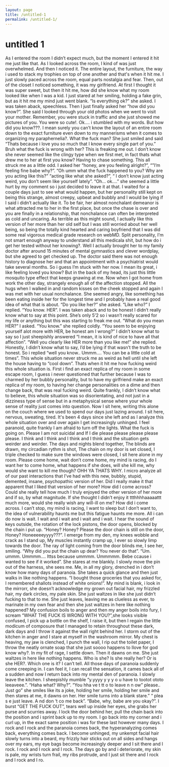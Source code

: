 ```yaml
---
layout: page
title: /untitled-1
permalink: /untitled-1/
---
```



# untitled 1


As I entered the room I didn’t expect much, but the moment I entered it hit me just like that. As I looked across the room, I kind of was just overwhelmed. And then I noticed it. The entire layout, the furniture, the way i used to stack my trophies on top of one another and that's when it hit me. I just slowly paced across the room, equal parts nostalgia and fear. Then, out of the closet I noticed something, it was my girlfriend. At first I thought it was super sweet, but then it hit me, how did she know what my room looked like when I was a kid. I just stared at her smiling, holding a fake grin, but as it hit me my mind just went blank. “Is everything ok?” she asked. I was taken aback, speechless. Then I just finally asked her “how did you know?”. She said I looked through your old photos when we went to visit your mother. Remember, you were stuck in traffic and she just showed me pictures of you. You were so cute!. Ok…. i stumbled with my words. But how did you know???. I mean surely you can’t know the layout of an entire room down to the exact furniture even down to my mannerisms when it comes to organizing my paraphernelia?. What the fuck man? She just smiled and said “Thats because i love you so much that I know every single part of you.” Bruh what the fuck is wrong with her? This is freaking me out. I don’t know she never seemed like the clingy type when we first met, in fact thats what drew me to her at first you know? Having to chase something. This all struck me as a little odd. I asked her “honey, are you feeling alright?”, “”I’m feeling fine babe why?”. “Oh umm what the fuck happened to you? Why are you acting like this?” “acting like what she asked?”, “ I don’t know just acting weird, you don’t seem like yourself lately”. “Oh… ok….” she seemed a little hurt by my comment so i just decided to leave it at that. I waited for a couple days just to see what would happen, but her personality still kept on being this strange, almost creepy, upbeat and bubbly and I would be lying if I said i didn’t actually like it. To be fair, her almost nonchalant demeanor is what attracted me to her in the first place, but once the chase is over and you are finally in a relationship, that nonchalance can often be interpreted as cold and uncaring. As terrible as this might sound, I actually like this version of her more than her old self but I was still worried about her well being, so being the totally kind hearted and caring boyfriend that I was did some real vigorous medical grade research on webMD. Split personality, I’m not smart enough anyway to understand all this medicala shit, but how do i get her tested without her knowing?. Well I actually brought her to my family doctor after around 15 minutes of mental gymnastics and clever wordplay, but she agreed to get checked up. The doctor said there was not enough history to diagnose her and that an appointment with a psychiatrist would take several months. So i guess I’m stuck with her now. I mean its great, i like feeling loved you know? But in the back of my head, its just this little mosquito type effect that keeps gnawing at me. Now when I got home from work the other day, strangely enough all of the affection stopped. All the hugs when I walked in and random kisses on the cheek stopped and again I was met with her usual nonchalance. She seemed angry, like something has been eating inside her for the longest time and I probably have a real good idea of what that is about. “Do you like her?” she asked. “Like who?” I replied. “You know. HER”. I was taken aback and to be honest I didn’t really know what to say at this point. She’s only 5’2 so i wasn’t really scared for my life or anything but this was starting to freak me out. “What do you mean HER?” I asked. “You know.” she replied coldly. “You seem to be enjoying yourself alot more with HER, be honest am I wrong?” I didn’t know what to say so I just sheepishly answered  “I mean, it is kind of nice to have all that affection”. “Well you clearly like HER more than you like me!” she replied. Honestly, I didn’t know what to say, I’d be lying if that wasn’t the truth to be honest. So i replied “well you know.. Ummm…. You can be a little cold at times”. This whole situation never struck me as weird as hell until she left the house having to “cool down”. Thats when it hit me how fucking weird this whole situation is. First i find an exact replica of my room in some escape room, I guess i never questioned that further because I was to charmed by her bubbly personality, but to have my girlfriend make an exact replica of my room, to having her change personalities on a dime and then change back, that was real fucking weird. Quite frankly, I didn’t know what to believe, this whole situation was so disorientating, and not just in a dizziness type of sense but in a metaphysical sense where your whole sense of reality just comes into question. Now I sit here, writing this alone on the couch where we used to spend our days just lazing around. I sit here, nervous, sweating, tired. It's been 4 days since she left and as I analyze this whole situation over and over again I get increasingly unhinged. I feel paranoid, quite frankly I am afraid to turn off the lights. What the fuck is going on. Please I am not suicidal and If I die please please please please please. I think and I think and I think and I think and the situation gets weirder and weirder. The days and nights blend together, The blinds are drawn, my circadian rythm is shot, The chain on my door is set closed, I triple checked to make sure the windows were closed, I sit here alone in my room. Please come home, wait don’t come home, my mind is racing, do I want her to come home, what happens if she does, will she kill me, why would she want to kill me though? OHH YA THATS WHY. I micro analyze all of our past interactions that I’ve had with this new, bubbly, stupid, demented, insane, psychopathic version of her. Did I really make it that apparent that I liked that version of her more? How did I come across? Could she really tell how much I truly enjoyed the other version of her more and if so, by what magnitude. If she thought I didn’t enjoy it ttthhhhaaaaattt much more, would she really wish any will-ill on me? How did i come across. I can’t stop, my mind is racing, I want to sleep but I don’t want to, the idea of vulnerability haunts me but this fatigue haunts me more. All i can do now is wait. I wait and i wait and i wait and i wait. I hear the sound of keys outside, the rotation of the lock pistons, the door opens, blocked by the chain i put up. “Honey? Honey? Please the door chain is still on the door, Honey? Honeeeeeyyyy???”. I emerge from my den, my knees wobble and crack as I stand up, My muscles instantly cramp up, I ever so slowly limp towards the door. The ray of light coming from the door blinds me, I see her, smiling. “Why did you put the chain up dear? You never do that”. “Um. ummm. Ummmm…. Ittss because ummmm. Ummmmm. Bebe ccause i wanted to see if it worked”. She stares at me blankly. I slowly move the pin out of the harness, she sees me. Me, in all my glory, drenched in i don’t know how many days of paranoia. She takes a quick glance and then just walks in like nothing happens. “I bought those groceries that you asked for, I remembered shallots instead of white onions!”. My mind is blank, i look in the  mirrorr, she doesn’t acknowledge my grown out facial hair, my frizzled hair, my dark circles, my pale skin. She just waltzes in like she just didn’t fucking to that to me. She just leaves, leaving me as clueless as ever, to marinate in my own fear and then she just waltzes in here like nothing happened? My confusion boils to anger and then my anger boils into fury, I scream “WHAT THE FUCK IS WRONG WITH YOU?”,she looks visible confused, I pick up a bottle on the shelf, I raise it, but then I regain the little modicum of composure that I managed to retain throughout these dark, dark days and I throw it against the wall right behind her. I storm out of the kitchen in anger and I stare at myself in the washroom mirror. My chest is heaving, my jaw is clenched, I punch the wall, I rip out the toilet paper, I throw the neatly ornate soap that she just soooo happens to llove for god know why?. In my fit of rage, I settle down. Then it dawns on me. She just waltzes in here like nothing happens. Who is she? Is she really her? Or is she HER?. Which one is it? I can’t tell. All those days of paranoia suddenly come creeping in. I can feel it, I can recall the sensation, it cames back all of a sudden and now I return back into my mental den of paranoia. I slowly leave the kitchen. I sheepishly mumble “y.yyyy y y y o u have to  tootot ototo leeaveee.”. “Haha what? Why?”. “You hha ve t tt o to leave n n ow” please.. Just go” she smiles like its a joke, holding her smile, holding her smile and then stares at me, it dawns  on her. Her smile turns into a blank stare.” “ plea s e just leave. A nd don ‘t co me back”. “Babe, why, babe are you okay?”. I burst “GET THE FUCK OUT”, tears well up inside her eyes, she grabs her purse and scurries away. I lock the door behind her, pull the chain back into the position and i sprint back up to my room. I go back into my corner and i curl up, in the exact same position i was for these last however many days. I rock and I rock and the paranoia comes back, the hyperanalyzing comes back, everything comes back. I become unhinged, my unkempt facial hair slowly turns into a beard, my frizzly hair sticks out on all sides and hangs over my ears, my eye bags become increasingly deeper and I sit there and I rock. I rock and I rock and I rock. The days go by and i deteriorate, my skin is pale, my wrists turn frail, my ribs protrude, and I just sit there and I rock and I rock and I ro.
